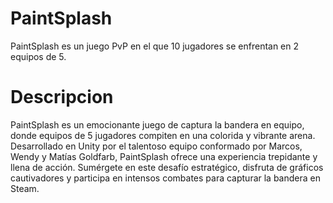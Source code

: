 # PaintSplash
PaintSplash es un juego PvP en el que 10 jugadores se enfrentan en 2 equipos de 5.

# Descripcion
PaintSplash es un emocionante juego de captura la bandera en equipo, donde equipos de 5 jugadores compiten en una colorida y vibrante arena. Desarrollado en Unity por el talentoso equipo conformado por Marcos, Wendy y Matías Goldfarb, PaintSplash ofrece una experiencia trepidante y llena de acción. Sumérgete en este desafío estratégico, disfruta de gráficos cautivadores y participa en intensos combates para capturar la bandera en Steam.
